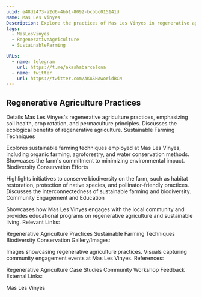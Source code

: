 ```yaml
---
uuid: e48d2473-a2d6-4bb1-8092-bcbbc015141d
Name: Mas Les Vinyes
Description: Explore the practices of Mas Les Vinyes in regenerative agriculture and sustainable farming. Learn how the farm contributes to ecological balance, biodiversity, and sustainable food production.
tags:
  - MasLesVinyes
  - RegenerativeAgriculture
  - SustainableFarming

URLs:
  - name: telegram
    url: https://t.me/akashabarcelona
  - name: twitter
    url: https://twitter.com/AKASHAworldBCN
---
```






## Regenerative Agriculture Practices

Details Mas Les Vinyes's regenerative agriculture practices, emphasizing soil health, crop rotation, and permaculture principles.
Discusses the ecological benefits of regenerative agriculture.
Sustainable Farming Techniques

Explores sustainable farming techniques employed at Mas Les Vinyes, including organic farming, agroforestry, and water conservation methods.
Showcases the farm's commitment to minimizing environmental impact.
Biodiversity Conservation Efforts

Highlights initiatives to conserve biodiversity on the farm, such as habitat restoration, protection of native species, and pollinator-friendly practices.
Discusses the interconnectedness of sustainable farming and biodiversity.
Community Engagement and Education

Showcases how Mas Les Vinyes engages with the local community and provides educational programs on regenerative agriculture and sustainable living.
Relevant Links:

Regenerative Agriculture Practices
Sustainable Farming Techniques
Biodiversity Conservation
Gallery/Images:

Images showcasing regenerative agriculture practices.
Visuals capturing community engagement events at Mas Les Vinyes.
References:

Regenerative Agriculture Case Studies
Community Workshop Feedback
External Links:

Mas Les Vinyes